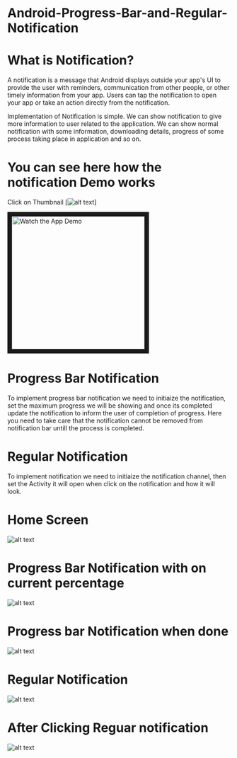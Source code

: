 # Android-Progress-Bar-and-Regular-Notification

# What is Notification?
A notification is a message that Android displays outside your app's UI to provide the user with reminders, communication from other people, or other timely information from your app. Users can tap the notification to open your app or take an action directly from the notification.


Implementation of Notification is simple. We can show notification to give more information to user related to the application. We can show normal notification with some information, downloading details, progress of some process taking place in application and so on. 

# You can see here how the notification Demo works

Click on Thumbnail [![alt text](/atachements/down.jpg)]

<a href="https://www.youtube.com/watch?v=31K3PUjfoqo" target="_blank"><img src="/atachements/youtube_thumbnail.png" 
alt="Watch the App Demo" width="300" height="300" border="10" /></a>

# Progress Bar Notification 

To implement progress bar notification we need to initiaize the notification, set the maximum progress we will be showing and once its completed update the notification to inform the user of completion of progress. Here you need to take care that the notification cannot be removed from notification bar untill the process is completed. 


# Regular Notification

To implement notification we need to initiaize the notification channel, then set the Activity it will open when click on the notification and how it will look.

# Home Screen
![alt text](/atachements/notificatio_home_Screen.png)

# Progress Bar Notification with on current percentage

![alt text](/atachements/progress_bar_notification_with_progress.png)

# Progress bar Notification when done

![alt text](/atachements/progress_bar_notification_after_complete.png)

# Regular Notification

![alt text](/atachements/regular_notification.png)

# After Clicking Reguar notification

![alt text](/atachements/notification_on_click.png)






